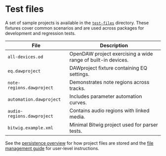 # Test files

A set of sample projects is available in the [`test-files`](../../../test-files) directory. These fixtures
cover common scenarios and are used across packages for development and regression tests.

| File | Description |
| --- | --- |
| `all-devices.od` | OpenDAW project exercising a wide range of built-in devices. |
| `eq.dawproject` | DAWproject fixture containing EQ settings. |
| `note-regions.dawproject` | Demonstrates note regions across tracks. |
| `automation.dawproject` | Includes parameter automation curves. |
| `audio-regions.dawproject` | Contains audio regions with linked media. |
| `bitwig.example.xml` | Minimal Bitwig project used for parser tests. |

See the [persistence overview](../architecture/persistence.md) for how project files
are stored and the [file management guide](../../../../docs-user/features/file-management.md)
for user-level instructions.
